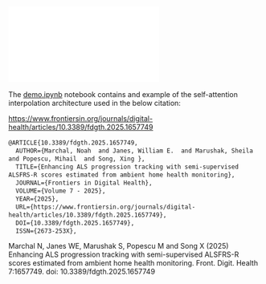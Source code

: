 ![Self-Attention Interpolation Transformer Encoder](self-attention_interpolation_transformer.pdf)

The [demo.ipynb](demo.ipynb) notebook contains and example of the self-attention interpolation architecture used in the below citation:

https://www.frontiersin.org/journals/digital-health/articles/10.3389/fdgth.2025.1657749

```
@ARTICLE{10.3389/fdgth.2025.1657749,
  AUTHOR={Marchal, Noah  and Janes, William E.  and Marushak, Sheila  and Popescu, Mihail  and Song, Xing },
  TITLE={Enhancing ALS progression tracking with semi-supervised ALSFRS-R scores estimated from ambient home health monitoring},
  JOURNAL={Frontiers in Digital Health},
  VOLUME={Volume 7 - 2025},
  YEAR={2025},
  URL={https://www.frontiersin.org/journals/digital-health/articles/10.3389/fdgth.2025.1657749},
  DOI={10.3389/fdgth.2025.1657749},
  ISSN={2673-253X},
```

Marchal N, Janes WE, Marushak S, Popescu M and Song X (2025) Enhancing ALS progression tracking with semi-supervised ALSFRS-R scores estimated from ambient home health monitoring. Front. Digit. Health 7:1657749. doi: 10.3389/fdgth.2025.1657749
